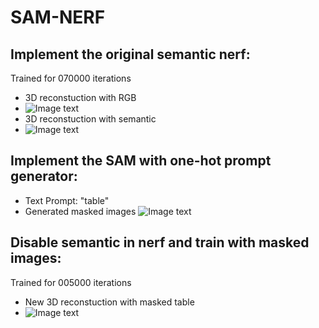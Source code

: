 # SAM-NERF

## Implement the original semantic nerf:
Trained for 070000 iterations
* 3D reconstuction with RGB
* ![Image text](https://github.com/HoneyBreaks/SAM-NERF/blob/67acc5e44e0e6ac037be3efd48a001f6906b9d33/img-folder/SN2.png)
* 3D reconstuction with semantic
* ![Image text](https://github.com/HoneyBreaks/SAM-NERF/blob/67acc5e44e0e6ac037be3efd48a001f6906b9d33/img-folder/SN4.png)
## Implement the SAM with one-hot prompt generator:
* Text Prompt: "table"
* Generated masked images ![Image text](https://github.com/HoneyBreaks/SAM-NERF/blob/67acc5e44e0e6ac037be3efd48a001f6906b9d33/img-folder/SN3.png)

## Disable semantic in nerf and train with masked images:
Trained for 005000 iterations
* New 3D reconstuction with masked table
* ![Image text](https://github.com/HoneyBreaks/SAM-NERF/blob/67acc5e44e0e6ac037be3efd48a001f6906b9d33/img-folder/SN1.png)
